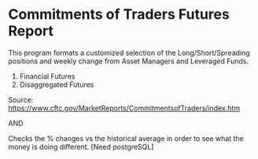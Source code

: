 # Commitments of Traders Futures Report

This program formats a customized selection of the Long/Short/Spreading positions and weekly change from Asset Managers and Leveraged Funds.

1. Financial Futures
2. Disaggregated Futures

Source: https://www.cftc.gov/MarketReports/CommitmentsofTraders/index.htm

AND 

Checks the % changes vs the historical average in order to see what the money is doing different. [Need postgreSQL]

